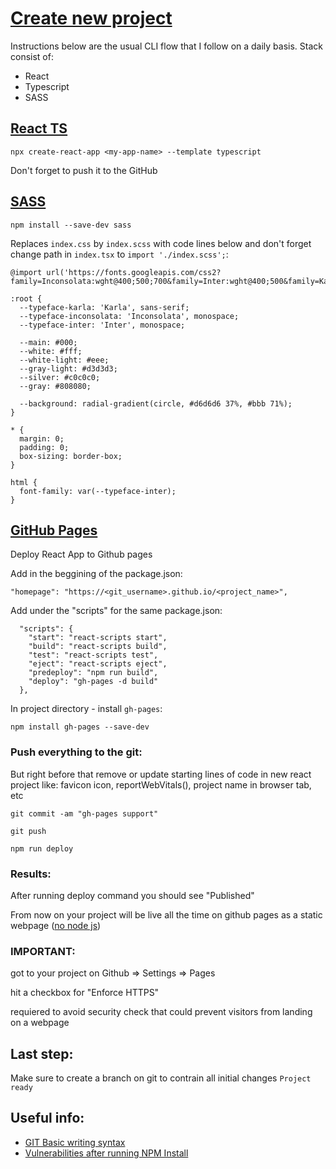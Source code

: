 # [Create new project](https://github.com/will-s-205/cli-helper)
Instructions below are the usual CLI flow that I follow on a daily basis. Stack consist of:
- React
- Typescript
- SASS

## [React TS](https://create-react-app.dev/docs/adding-typescript/)
```
npx create-react-app <my-app-name> --template typescript
```
Don't forget to push it to the GitHub

## [SASS](https://github.com/sass/dart-sass#from-npm)
```
npm install --save-dev sass
```
Replaces `index.css` by `index.scss` with code lines below and don't forget change path in `index.tsx` to `import './index.scss';`:
```
@import url('https://fonts.googleapis.com/css2?family=Inconsolata:wght@400;500;700&family=Inter:wght@400;500&family=Karla:wght@400;500;700&display=swap');

:root {
  --typeface-karla: 'Karla', sans-serif;
  --typeface-inconsolata: 'Inconsolata', monospace;
  --typeface-inter: 'Inter', monospace;

  --main: #000;
  --white: #fff;
  --white-light: #eee;
  --gray-light: #d3d3d3;
  --silver: #c0c0c0;
  --gray: #808080;

  --background: radial-gradient(circle, #d6d6d6 37%, #bbb 71%);
}

* {
  margin: 0;
  padding: 0;
  box-sizing: border-box;
}

html {
  font-family: var(--typeface-inter);
}

```
## [GitHub Pages](https://docs.github.com/en/pages/quickstart)
Deploy React App to Github pages

Add in the beggining of the package.json: 
```
"homepage": "https://<git_username>.github.io/<project_name>",
```
Add under the "scripts" for the same package.json:
```
  "scripts": {
    "start": "react-scripts start",
    "build": "react-scripts build",
    "test": "react-scripts test",
    "eject": "react-scripts eject",
    "predeploy": "npm run build",
    "deploy": "gh-pages -d build"
  },
```
In project directory - install `gh-pages`: 
```
npm install gh-pages --save-dev
```
### Push everything to the git: 
But right before that remove or update starting lines of code in new react project like: favicon icon, reportWebVitals(), project name in browser tab, etc
```
git commit -am "gh-pages support"
```
```
git push
```
```
npm run deploy
```
### Results:
After running deploy command you should see "Published"

From now on your project will be live all the time on github pages as a static webpage ([no node js](https://stackoverflow.com/questions/15718649/how-to-publish-a-website-made-by-node-js-to-github-pages))
### IMPORTANT:
got to your project on Github => Settings => Pages

hit a checkbox for "Enforce HTTPS"

requiered to avoid security check that could prevent visitors from landing on a webpage
## Last step:
Make sure to create a branch on git to contrain all initial changes `Project ready`
## Useful info:
- [GIT Basic writing syntax](https://docs.github.com/en/get-started/writing-on-github/getting-started-with-writing-and-formatting-on-github/basic-writing-and-formatting-syntax)
- [Vulnerabilities after running NPM Install](https://www.voitanos.io/blog/don-t-be-alarmed-by-vulnerabilities-after-running-npm-install/)






